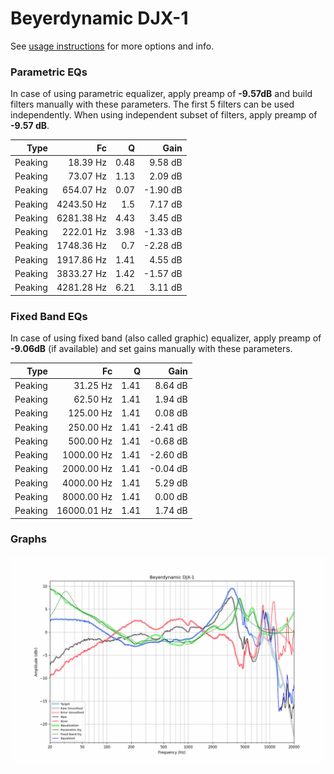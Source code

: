 # Beyerdynamic DJX-1
See [usage instructions](https://github.com/jaakkopasanen/AutoEq#usage) for more options and info.

### Parametric EQs
In case of using parametric equalizer, apply preamp of **-9.57dB** and build filters manually
with these parameters. The first 5 filters can be used independently.
When using independent subset of filters, apply preamp of **-9.57 dB**.

| Type    | Fc         |    Q | Gain     |
|--------:|-----------:|-----:|---------:|
| Peaking | 18.39 Hz   | 0.48 | 9.58 dB  |
| Peaking | 73.07 Hz   | 1.13 | 2.09 dB  |
| Peaking | 654.07 Hz  | 0.07 | -1.90 dB |
| Peaking | 4243.50 Hz | 1.5  | 7.17 dB  |
| Peaking | 6281.38 Hz | 4.43 | 3.45 dB  |
| Peaking | 222.01 Hz  | 3.98 | -1.33 dB |
| Peaking | 1748.36 Hz | 0.7  | -2.28 dB |
| Peaking | 1917.86 Hz | 1.41 | 4.55 dB  |
| Peaking | 3833.27 Hz | 1.42 | -1.57 dB |
| Peaking | 4281.28 Hz | 6.21 | 3.11 dB  |

### Fixed Band EQs
In case of using fixed band (also called graphic) equalizer, apply preamp of **-9.06dB**
(if available) and set gains manually with these parameters.

| Type    | Fc          |    Q | Gain     |
|--------:|------------:|-----:|---------:|
| Peaking | 31.25 Hz    | 1.41 | 8.64 dB  |
| Peaking | 62.50 Hz    | 1.41 | 1.94 dB  |
| Peaking | 125.00 Hz   | 1.41 | 0.08 dB  |
| Peaking | 250.00 Hz   | 1.41 | -2.41 dB |
| Peaking | 500.00 Hz   | 1.41 | -0.68 dB |
| Peaking | 1000.00 Hz  | 1.41 | -2.60 dB |
| Peaking | 2000.00 Hz  | 1.41 | -0.04 dB |
| Peaking | 4000.00 Hz  | 1.41 | 5.29 dB  |
| Peaking | 8000.00 Hz  | 1.41 | 0.00 dB  |
| Peaking | 16000.01 Hz | 1.41 | 1.74 dB  |

### Graphs
![](./Beyerdynamic%20DJX-1.png)